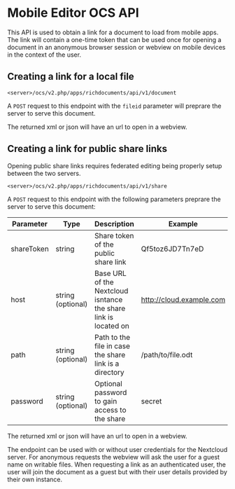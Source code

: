 <!--
  - SPDX-FileCopyrightText: 2018 Nextcloud GmbH and Nextcloud contributors
  - SPDX-License-Identifier: AGPL-3.0-or-later
-->
# Mobile Editor OCS API

This API is used to obtain a link for a document to load from mobile apps. The link will contain a
one-time token that can be used once for opening a document in an anonymous browser session or
webview on mobile devices in the context of the user.

## Creating a link for a local file

```
<server>/ocs/v2.php/apps/richdocuments/api/v1/document
```

A `POST` request to this endpoint with the `fileid` parameter will preprare the server to serve this
document.

The returned xml or json will have an url to open in a webview.

## Creating a link for public share links

Opening public share links requires federated editing being properly setup between the two servers.

```
<server>/ocs/v2.php/apps/richdocuments/api/v1/share
```

A `POST` request to this endpoint with the following parameters preprare the server to serve this
document:

| Parameter | Type | Description | Example |
|---|---|---|---|
| shareToken | string | Share token of the public share link | Qf5toz6JD7Tn7eD |
| host | string (optional) | Base URL of the Nextcloud isntance the share link is located on | http://cloud.example.com |
| path | string (optional) | Path to the file in case the share link is a directory | /path/to/file.odt |
| password | string (optional) | Optional password to gain access to the share | secret |

The returned xml or json will have an url to open in a webview.

The endpoint can be used with or without user credentials for the Nextcloud server. 
For anonymous requests the webview will ask the user for a guest name on writable 
files. When requesting a link as an authenticated user, the user will join the
document as a guest but with their user details provided by their own instance. 
